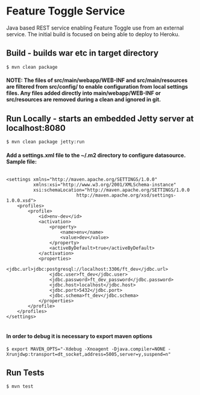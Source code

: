 # Feature Toggle Service

Java based REST service enabling Feature Toggle use from an external service.  The initial build is focused on being
able to deploy to Heroku.

## Build - builds war etc in target directory

```$ mvn clean package```

#### NOTE: The files of src/main/webapp/WEB-INF and src/main/resources are filtered from src/config/ to enable configuration from local settings files.  Any files added directly into main/webapp/WEB-INF or src/resources are removed during a clean and ignored in git.

## Run Locally - starts an embedded Jetty server at localhost:8080

```$ mvn clean package jetty:run```

#### Add a settings.xml file to the ~/.m2 directory to configure datasource.  Sample file:

<pre>
<code>
&lt;settings xmlns="http://maven.apache.org/SETTINGS/1.0.0"
          xmlns:xsi="http://www.w3.org/2001/XMLSchema-instance"
          xsi:schemaLocation="http://maven.apache.org/SETTINGS/1.0.0
                          http://maven.apache.org/xsd/settings-1.0.0.xsd"&gt;
    &lt;profiles&gt;
        &lt;profile&gt;
            &lt;id&gt;env-dev&lt;/id&gt;
            &lt;activation&gt;
                &lt;property&gt;
                    &lt;name&gt;env&lt;/name&gt;
                    &lt;value&gt;dev&lt;/value&gt;
                &lt;/property&gt;
                &lt;activeByDefault&gt;true&lt;/activeByDefault&gt;
            &lt;/activation&gt;
            &lt;properties&gt;
                &lt;jdbc.url&gt;jdbc:postgresql://localhost:3306/ft_dev&lt;/jdbc.url&gt;
                &lt;jdbc.user&gt;ft_dev&lt;/jdbc.user&gt;
                &lt;jdbc.password&gt;ft_dev_password&lt;/jdbc.password&gt;
                &lt;jdbc.host&gt;localhost&lt;/jdbc.host&gt;
                &lt;jdbc.port&gt;5432&lt;/jdbc.port&gt;
                &lt;jdbc.schema&gt;ft_dev&lt;/jdbc.schema&gt;
            &lt;/properties&gt;
        &lt;/profile&gt;
    &lt;/profiles&gt;
&lt;/settings&gt;
</code>
</pre>

#### In order to debug it is necessary to export maven options

```$ export MAVEN_OPTS="-Xdebug -Xnoagent -Djava.compiler=NONE -Xrunjdwp:transport=dt_socket,address=5005,server=y,suspend=n"```

## Run Tests

```$ mvn test```
